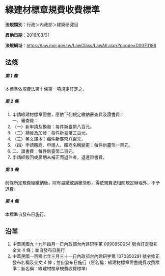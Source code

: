 # 綠建材標章規費收費標準


**法規類別**：行政＞內政部＞建築研究目

**異動日期**：2018/03/31  

**法規網址**：https://law.moj.gov.tw/LawClass/LawAll.aspx?pcode=D0070188



## 法條
##### 第 1 條
本標準依規費法第十條第一項規定訂定之。

##### 第 2 條
1. 申請綠建材標章證書，應依下列規定繳納審查費及證書費：  
一、審查費：
1. （一）新申請及換發：每件新臺幣八百元。
1. （二）補發及加發：每件新臺幣三百元。
1. （三）英文譯本：每件新臺幣八百元。
1. （四）申請廠商、申請人、廠商名稱變更：每件新臺幣一百元。
1. 二、證書費：每件新臺幣二百元。
1. 申請經駁回或屆期未補正而退件者，退還證書費。

##### 第 3 條
前條所定規費經繳納後，除有溢繳或誤繳情形，得依規費法相關規定辦理外，不予退費。

##### 第 4 條
本標準自發布日施行。

## 沿革
1. 中華民國九十九年四月一日內政部台內建研字第 0990850054 號令訂定發布全文 4  條；並自發布日施行
1. 中華民國一百零七年三月三十一日內政部台內建研字第 1070850291 號令修正發布名稱及全文 4  條；並自發布日施行（原名稱：綠建材標章證書規費收費標準；新名稱：綠建材標章規費收費標準） 
